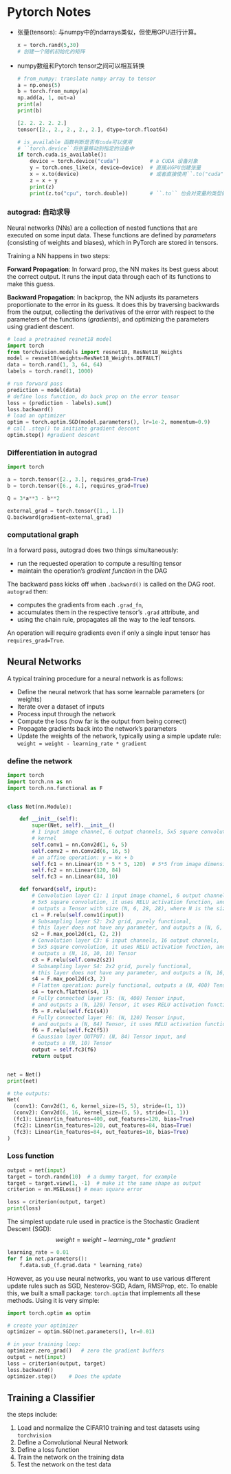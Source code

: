 # Pytorch Notes

* 张量(tensors): 与numpy中的ndarrays类似，但使用GPU进行计算。

  ```python
  x = torch.rand(5,30)
  # 创建一个随机初始化的矩阵
  ```

* numpy数组和Pytorch tensor之间可以相互转换

  ```python
  # from_numpy: translate numpy array to tensor
  a = np.ones(5)
  b = torch.from_numpy(a)
  np.add(a, 1, out=a)
  print(a)
  print(b)
  ```

  ```python
  [2. 2. 2. 2. 2.]
  tensor([2., 2., 2., 2., 2.], dtype=torch.float64)
  ```

  ```python
  # is_available 函数判断是否有cuda可以使用
  # ``torch.device``将张量移动到指定的设备中
  if torch.cuda.is_available():
      device = torch.device("cuda")          # a CUDA 设备对象
      y = torch.ones_like(x, device=device)  # 直接从GPU创建张量
      x = x.to(device)                       # 或者直接使用``.to("cuda")``将张量移动到cuda中
      z = x + y
      print(z)
      print(z.to("cpu", torch.double))       # ``.to`` 也会对变量的类型做更改
  ```

### autograd: 自动求导

Neural networks (NNs) are a collection of nested functions that are executed on some input data. These functions are defined by *parameters* (consisting of weights and biases), which in PyTorch are stored in tensors.

Training a NN happens in two steps:

**Forward Propagation**: In forward prop, the NN makes its best guess about the correct output. It runs the input data through each of its functions to make this guess.

**Backward Propagation**: In backprop, the NN adjusts its parameters proportionate to the error in its guess. It does this by traversing backwards from the output, collecting the derivatives of the error with respect to the parameters of the functions (*gradients*), and optimizing the parameters using gradient descent. 

```python
# load a pretrained resnet18 model
import torch
from torchvision.models import resnet18, ResNet18_Weights
model = resnet18(weights=ResNet18_Weights.DEFAULT)
data = torch.rand(1, 3, 64, 64)
labels = torch.rand(1, 1000)

# run forward pass
prediction = model(data)
# define loss function, do back prop on the error tensor
loss = (prediction - labels).sum()
loss.backward()
# load an optimizer
optim = torch.optim.SGD(model.parameters(), lr=1e-2, momentum=0.9)
# call .step() to initiate gradient descent
optim.step() #gradient descent
```

### Differentiation in autograd

```python
import torch

a = torch.tensor([2., 3.], requires_grad=True)
b = torch.tensor([6., 4.], requires_grad=True)

Q = 3*a**3 - b**2

external_grad = torch.tensor([1., 1.])
Q.backward(gradient=external_grad)
```

### computational graph

In a forward pass, autograd does two things simultaneously:

* run the requested operation to compute a resulting tensor
* maintain the operation’s *gradient function* in the DAG

The backward pass kicks off when `.backward()` is called on the DAG root. `autograd` then:

- computes the gradients from each `.grad_fn`,
- accumulates them in the respective tensor’s `.grad` attribute, and
- using the chain rule, propagates all the way to the leaf tensors.

An operation will require gradients even if only a single input tensor has `requires_grad=True`.

## Neural Networks

A typical training procedure for a neural network is as follows:

- Define the neural network that has some learnable parameters (or weights)
- Iterate over a dataset of inputs
- Process input through the network
- Compute the loss (how far is the output from being correct)
- Propagate gradients back into the network’s parameters
- Update the weights of the network, typically using a simple update rule: `weight = weight - learning_rate * gradient`

### define the network

```python
import torch
import torch.nn as nn
import torch.nn.functional as F


class Net(nn.Module):

    def __init__(self):
        super(Net, self).__init__()
        # 1 input image channel, 6 output channels, 5x5 square convolution
        # kernel
        self.conv1 = nn.Conv2d(1, 6, 5)
        self.conv2 = nn.Conv2d(6, 16, 5)
        # an affine operation: y = Wx + b
        self.fc1 = nn.Linear(16 * 5 * 5, 120)  # 5*5 from image dimension
        self.fc2 = nn.Linear(120, 84)
        self.fc3 = nn.Linear(84, 10)

    def forward(self, input):
        # Convolution layer C1: 1 input image channel, 6 output channels,
        # 5x5 square convolution, it uses RELU activation function, and
        # outputs a Tensor with size (N, 6, 28, 28), where N is the size of the batch
        c1 = F.relu(self.conv1(input))
        # Subsampling layer S2: 2x2 grid, purely functional,
        # this layer does not have any parameter, and outputs a (N, 6, 14, 14) Tensor
        s2 = F.max_pool2d(c1, (2, 2))
        # Convolution layer C3: 6 input channels, 16 output channels,
        # 5x5 square convolution, it uses RELU activation function, and
        # outputs a (N, 16, 10, 10) Tensor
        c3 = F.relu(self.conv2(s2))
        # Subsampling layer S4: 2x2 grid, purely functional,
        # this layer does not have any parameter, and outputs a (N, 16, 5, 5) Tensor
        s4 = F.max_pool2d(c3, 2)
        # Flatten operation: purely functional, outputs a (N, 400) Tensor
        s4 = torch.flatten(s4, 1)
        # Fully connected layer F5: (N, 400) Tensor input,
        # and outputs a (N, 120) Tensor, it uses RELU activation function
        f5 = F.relu(self.fc1(s4))
        # Fully connected layer F6: (N, 120) Tensor input,
        # and outputs a (N, 84) Tensor, it uses RELU activation function
        f6 = F.relu(self.fc2(f5))
        # Gaussian layer OUTPUT: (N, 84) Tensor input, and
        # outputs a (N, 10) Tensor
        output = self.fc3(f6)
        return output


net = Net()
print(net)
```

```python
# the outputs:
Net(
  (conv1): Conv2d(1, 6, kernel_size=(5, 5), stride=(1, 1))
  (conv2): Conv2d(6, 16, kernel_size=(5, 5), stride=(1, 1))
  (fc1): Linear(in_features=400, out_features=120, bias=True)
  (fc2): Linear(in_features=120, out_features=84, bias=True)
  (fc3): Linear(in_features=84, out_features=10, bias=True)
)
```

### Loss function

```python
output = net(input)
target = torch.randn(10)  # a dummy target, for example
target = target.view(1, -1)  # make it the same shape as output
criterion = nn.MSELoss() # mean square error

loss = criterion(output, target)
print(loss)
```

The simplest update rule used in practice is the Stochastic Gradient Descent (SGD):
$$
weight = weight - learning\_rate * gradient
$$

```python
learning_rate = 0.01
for f in net.parameters():
    f.data.sub_(f.grad.data * learning_rate)
```

However, as you use neural networks, you want to use various different update rules such as SGD, Nesterov-SGD, Adam, RMSProp, etc. To enable this, we built a small package: `torch.optim` that implements all these methods. Using it is very simple:

```python
import torch.optim as optim

# create your optimizer
optimizer = optim.SGD(net.parameters(), lr=0.01)

# in your training loop:
optimizer.zero_grad()   # zero the gradient buffers
output = net(input)
loss = criterion(output, target)
loss.backward()
optimizer.step()    # Does the update
```

## Training a Classifier

the steps include:

1. Load and normalize the CIFAR10 training and test datasets using `torchvision`
2. Define a Convolutional Neural Network
3. Define a loss function
4. Train the network on the training data
5. Test the network on the test data



































